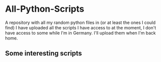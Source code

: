 # All-Python-Scripts
A repository with all my random python files in (or at least the ones I could find)
I have uploaded all the scripts I have access to at the moment, I don't have access to some while I'm in Germany. I'll upload them when I'm back home.

## Some interesting scripts
